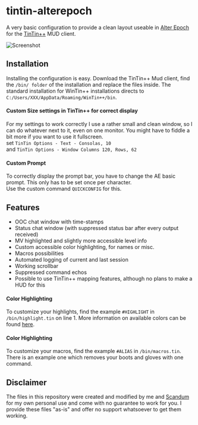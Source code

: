 # tintin-alterepoch

A very basic configuration to provide a clean layout useable in [Alter Epoch](https://ae-mud.com/) for the [TinTin++](https://tintin.sourceforge.io) MUD client.

![Screenshot](https://i.imgur.com/DJ0w1vn.png)

## Installation
Installing the configuration is easy. Download the TinTin++ Mud client, find the `/bin/ folder` of the installation and replace the files inside. The standard installation for WinTin++ installations directs to `C:/Users/XXX/AppData/Roaming/WinTin++/bin`.

#### Custom Size settings in TinTin++ for correct display
For my settings to work correctly I use a rather small and clean window, so I can do whatever next to it, even on one monitor. You might have to fiddle a bit more if you want to use it fullscreen.  
set `TinTin Options - Text - Consolas, 10`  
and `TinTin Options - Window Columns 120, Rows, 62`  
  
#### Custom Prompt
To correctly display the prompt bar, you have to change the AE basic prompt. This only has to be set once per character.  
Use the custom command `QUICKCONFIG` for this.
  
## Features
* OOC chat window with time-stamps
* Status chat window (with suppressed status bar after every output received)
* MV highlighted and slightly more accessible level info
* Custom accessible color highlighting, for names or misc.
* Macros possibilities
* Automated logging of current and last session
* Working scrollbar
* Suppressed command echos
* Possible to use TinTin++ mapping features, although no plans to make a HUD for this

#### Color Highlighting
To customize your highlights, find the example `#HIGHLIGHT` in `/bin/highlight.tin` on line 1. More information on available colors can be found [here](https://tintin.mudhalla.net/manual/highlight.php).

#### Color Highlighting
To customize your macros, find the example `#ALIAS` in `/bin/macros.tin`. There is an example one which removes your boots and gloves with one command.

## Disclaimer
The files in this repository were created and modified by me and [Scandum](https://github.com/scandum) for my own personal use and come with no guarantee to work for you. I provide these files "as-is" and offer no support whatsoever to get them working. 
